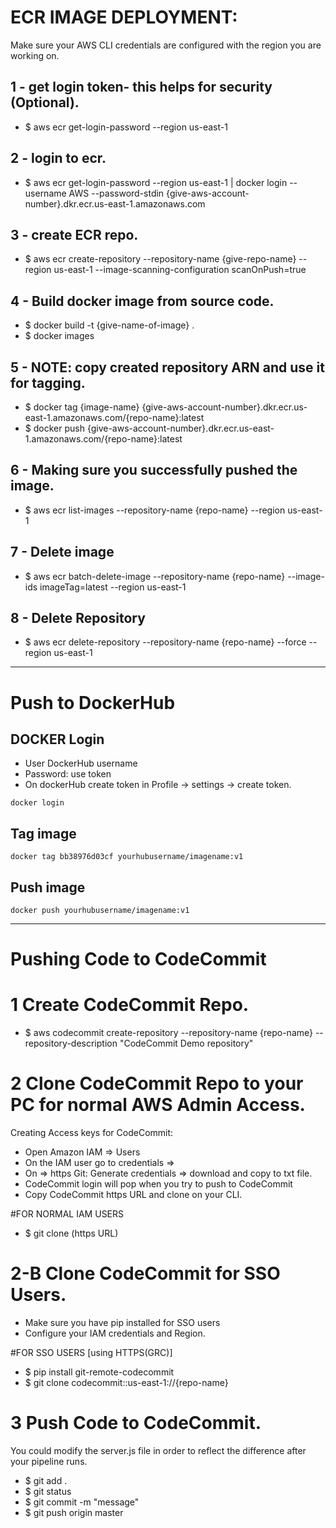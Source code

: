 # ECR IMAGE DEPLOYMENT:
Make sure your AWS CLI credentials are configured with the region you are working on.

## 1 - get login token- this helps for security (Optional).
- $ aws ecr get-login-password --region us-east-1

## 2 - login to ecr.
- $ aws ecr get-login-password --region us-east-1 | docker login --username AWS --password-stdin {give-aws-account-number}.dkr.ecr.us-east-1.amazonaws.com 

## 3 - create ECR repo.
- $ aws ecr create-repository --repository-name {give-repo-name} --region us-east-1 --image-scanning-configuration scanOnPush=true

## 4 - Build docker image from source code.
- $ docker build -t {give-name-of-image} .
- $ docker images

## 5 - NOTE: copy created repository ARN and use it for tagging.
- $ docker tag {image-name} {give-aws-account-number}.dkr.ecr.us-east-1.amazonaws.com/{repo-name}:latest
- $ docker push {give-aws-account-number}.dkr.ecr.us-east-1.amazonaws.com/{repo-name}:latest

## 6 - Making sure you successfully pushed the image.
- $ aws ecr list-images --repository-name {repo-name} --region us-east-1

## 7 - Delete image
- $ aws ecr batch-delete-image --repository-name {repo-name} --image-ids imageTag=latest --region us-east-1

## 8 - Delete Repository
- $ aws ecr delete-repository --repository-name {repo-name} --force --region us-east-1
*************************

# Push to DockerHub
## DOCKER Login
- User DockerHub username
- Password: use token
- On dockerHub create token in Profile -> settings -> create token.
```
docker login
```

## Tag image
```
docker tag bb38976d03cf yourhubusername/imagename:v1
```

## Push image
```
docker push yourhubusername/imagename:v1
```
*************************

# Pushing Code to CodeCommit

# 1 Create CodeCommit Repo.
- $ aws codecommit create-repository --repository-name {repo-name} --repository-description "CodeCommit Demo repository"

# 2 Clone CodeCommit Repo to your PC for normal AWS Admin Access.
Creating Access keys for CodeCommit:
- Open Amazon IAM => Users
- On the IAM user go to credentials =>
- On => https Git: Generate credentials => download and copy to txt file. 
- CodeCommit login will pop when you try to push to CodeCommit
- Copy CodeCommit https URL and clone on your CLI.

#FOR NORMAL IAM USERS 
- $ git clone (https URL)

# 2-B Clone CodeCommit for SSO Users.
- Make sure you have pip installed for SSO users 
- Configure your IAM credentials and Region.

#FOR SSO USERS [using HTTPS(GRC)] 
- $ pip install git-remote-codecommit 
- $ git clone codecommit::us-east-1://{repo-name} 

# 3 Push Code to CodeCommit.
You could modify the server.js file in order to reflect the difference after your pipeline runs.

- $ git add . 
- $ git status 
- $ git commit -m "message" 
- $ git push origin master 
